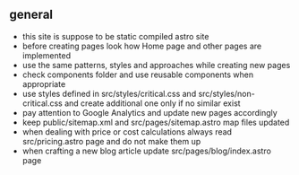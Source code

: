 ## general
- this site is suppose to be static compiled astro site
- before creating pages look how Home page and other pages are implemented
- use the same patterns, styles and approaches while creating new pages
- check components folder and use reusable components when appropriate
- use styles defined in src/styles/critical.css and src/styles/non-critical.css and create additional one only if no similar exist
- pay attention to Google Analytics and update new pages accordingly
- keep public/sitemap.xml and src/pages/sitemap.astro map files updated
- when dealing with price or cost calculations always read src/pricing.astro page and do not make them up
- when crafting a new blog article update src/pages/blog/index.astro page
